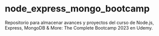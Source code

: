 # node_express_mongo_bootcamp
Repositorio para almacenar avances y proyectos del curso de  Node.js, Express, MongoDB &amp; More: The Complete Bootcamp 2023 en Udemy. 
